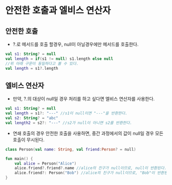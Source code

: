 # 안전한 호출과 엘비스 연산자

## 안전한 호출

- ?.로 메서드를 호출 할경우, null이 아닐경우에만 메서드를 호출한다.
```kotlin
val s1: String? = null
val length = if(s1 != null) s1.length else null
//위 아래 구문이 동일하다고 볼 수 있다.
val length = s1?.length
```
## 엘비스 연산자

- 만약, ?.의 대상이 null일 경우 처리를 하고 싶다면 엘비스 연산자를 사용한다.
```kotlin
val s1: String? = null
val length = s1?: "---" //s1이 null이면 "---"을 반환한다.
val s2: String? = "abc"
val length2 = s2?: "---" //s2가 null이 아니면 s2를 반환한다.
```

- 연쇄 호출의 경우 안전한 호출을 사용하면, 중간 과정에서의 값이 null일 경우 모든 호출이 무시된다.
```kotlin
class Person(val name: String, val friend:Person? = null)

fun main() {
    val alice = Person("Alice")
    alice.friend?.friend?.name //alice의 친구가 null이므로, null이 반환된다.
    alice.friend?: Person("Bob") //alice의 친구가 null이므로, "Bob"이 반환된다.
}
```